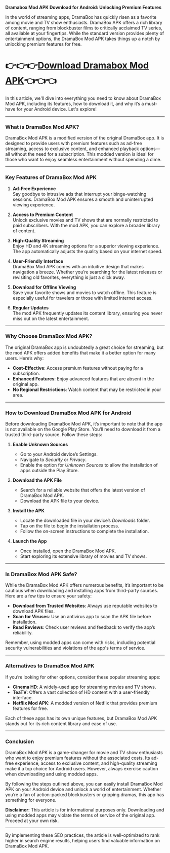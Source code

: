 **Dramabox Mod APK Download for Android: Unlocking Premium Features**

In the world of streaming apps, DramaBox has quickly risen as a favorite among movie and TV show enthusiasts. DramaBox APK offers a rich library of content, ranging from blockbuster films to critically acclaimed TV series, all available at your fingertips. While the standard version provides plenty of entertainment options, the DramaBox Mod APK takes things up a notch by unlocking premium features for free.

# 👉👉👉[Download Dramabox Mod APK](https://bom.so/2v9JNW)👈👈👈

In this article, we'll dive into everything you need to know about DramaBox Mod APK, including its features, how to download it, and why it’s a must-have for your Android device. Let's explore!

---

### **What is DramaBox Mod APK?**

DramaBox Mod APK is a modified version of the original DramaBox app. It is designed to provide users with premium features such as ad-free streaming, access to exclusive content, and enhanced playback options—all without the need for a subscription. This modded version is ideal for those who want to enjoy seamless entertainment without spending a dime.

---

### **Key Features of DramaBox Mod APK**

1. **Ad-Free Experience**  
   Say goodbye to intrusive ads that interrupt your binge-watching sessions. DramaBox Mod APK ensures a smooth and uninterrupted viewing experience.

2. **Access to Premium Content**  
   Unlock exclusive movies and TV shows that are normally restricted to paid subscribers. With the mod APK, you can explore a broader library of content.

3. **High-Quality Streaming**  
   Enjoy HD and 4K streaming options for a superior viewing experience. The app automatically adjusts the quality based on your internet speed.

4. **User-Friendly Interface**  
   DramaBox Mod APK comes with an intuitive design that makes navigation a breeze. Whether you’re searching for the latest releases or revisiting old favorites, everything is just a click away.

5. **Download for Offline Viewing**  
   Save your favorite shows and movies to watch offline. This feature is especially useful for travelers or those with limited internet access.

6. **Regular Updates**  
   The mod APK frequently updates its content library, ensuring you never miss out on the latest entertainment.

---

### **Why Choose DramaBox Mod APK?**

The original DramaBox app is undoubtedly a great choice for streaming, but the mod APK offers added benefits that make it a better option for many users. Here’s why:

- **Cost-Effective**: Access premium features without paying for a subscription.  
- **Enhanced Features**: Enjoy advanced features that are absent in the original app.  
- **No Regional Restrictions**: Watch content that may be restricted in your area.  

---

### **How to Download DramaBox Mod APK for Android**

Before downloading DramaBox Mod APK, it’s important to note that the app is not available on the Google Play Store. You’ll need to download it from a trusted third-party source. Follow these steps:

1. **Enable Unknown Sources**  
   - Go to your Android device’s Settings.  
   - Navigate to *Security* or *Privacy*.  
   - Enable the option for *Unknown Sources* to allow the installation of apps outside the Play Store.

2. **Download the APK File**  
   - Search for a reliable website that offers the latest version of DramaBox Mod APK.  
   - Download the APK file to your device.

3. **Install the APK**  
   - Locate the downloaded file in your device’s *Downloads* folder.  
   - Tap on the file to begin the installation process.  
   - Follow the on-screen instructions to complete the installation.

4. **Launch the App**  
   - Once installed, open the DramaBox Mod APK.  
   - Start exploring its extensive library of movies and TV shows.

---

### **Is DramaBox Mod APK Safe?**

While the DramaBox Mod APK offers numerous benefits, it’s important to be cautious when downloading and installing apps from third-party sources. Here are a few tips to ensure your safety:

- **Download from Trusted Websites**: Always use reputable websites to download APK files.  
- **Scan for Viruses**: Use an antivirus app to scan the APK file before installation.  
- **Read Reviews**: Check user reviews and feedback to verify the app’s reliability.  

Remember, using modded apps can come with risks, including potential security vulnerabilities and violations of the app's terms of service.

---

### **Alternatives to DramaBox Mod APK**

If you’re looking for other options, consider these popular streaming apps:

- **Cinema HD**: A widely-used app for streaming movies and TV shows.  
- **TeaTV**: Offers a vast collection of HD content with a user-friendly interface.  
- **Netflix Mod APK**: A modded version of Netflix that provides premium features for free.  

Each of these apps has its own unique features, but DramaBox Mod APK stands out for its rich content library and ease of use.

---

### **Conclusion**

DramaBox Mod APK is a game-changer for movie and TV show enthusiasts who want to enjoy premium features without the associated costs. Its ad-free experience, access to exclusive content, and high-quality streaming make it a top choice for Android users. However, always exercise caution when downloading and using modded apps.

By following the steps outlined above, you can easily install DramaBox Mod APK on your Android device and unlock a world of entertainment. Whether you’re a fan of action-packed blockbusters or gripping dramas, this app has something for everyone.

**Disclaimer:** This article is for informational purposes only. Downloading and using modded apps may violate the terms of service of the original app. Proceed at your own risk.

---

By implementing these SEO practices, the article is well-optimized to rank higher in search engine results, helping users find valuable information on DramaBox Mod APK.
